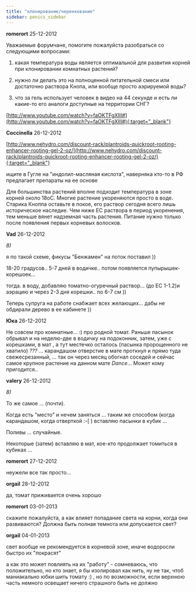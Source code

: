 ```yaml
---
title: "клонирование/черенкование"
sidebar: ponics_sidebar
---
```


**romerort** 25-12-2012

Уважаемые форумчане, помогите пожалуйста разобраться со следующими вопросами:

1) какая температура воды является оптимальной для развития корней при клонировании комнатных растений?

2) нужно ли делать это на полноценной питательной смеси или достаточно раствора Кнопа, или вообще просто аэрируемой воды?

3) что за гель использует человек в видео на 44 секунде и есть ли какие-то его аналоги доступные на территории СНГ?

[http://www.youtube.com/watch?v=faOKTFgXIlI#](http://www.youtube.com/watch?v=faOKTFgXIlI#){:target="_blank"}


**Coccinella** 26-12-2012

[http://www.nehydro.com/discount-rack/plantroids-quickroot-rooting-enhancer-rooting-gel-2-oz/](http://www.nehydro.com/discount-rack/plantroids-quickroot-rooting-enhancer-rooting-gel-2-oz/){:target="_blank"}

ищите в Гугле на "индолил-масляная кислота", наверняка кто-то в РФ предлагает препараты на ее основе

Для большинства растений вполне подходит температура в зоне корней около 18оС. Многие растение укореняются просто в воде. Старика Кноппа оставьте в покое, его раствор сегодня всего лишь историческое наследие. Чем ниже ЕС раствора в период укоренения, тем меньше вянет надземная часть растения. Питание нужно только после появления первых корневых волосков.


**Vad** 26-12-2012

 *8)*

я по такой схеме, фикусы "Бенжамен" на поток поставил ))

18-20 градусов.. 5-7 дней в водичке.. потом появляется пупырышек-корешоек... 

тогда. в воду, добавляю томатно-огуречный раствор... (до EC 1-1.2)и аэрацию и через 2-3 дня корешки.. по 6-7 см ))

Теперь супруга на работе снабжает всех желающих... дабы не обдирали дерево в ее кабинете ))


**Юка** 26-12-2012

 Не совсем про комнатные... :) про родной томат. Раньше пасынок обрывал и на неделю-две в водичку на подоконник, затем, уже с корешками, в мат , а тут местечко осталось (пасынка пророщенного не хватило) *???* ... карандашом отверстие в мате проткнул и прямо туда свежесрезанный, ... так он через месяц обогнал соседей и сейчас самое крупное растение на данном мате *Dance*... Может кому пригодится..


**valery** 26-12-2012

 *8)*

То же самое ... (почти).

Когда есть "место" и нечем заняться ... таким же способом (когда карандашом, когда отверткой :-[ ) вставляю пасынки в кубик ...

Поливы ... случайные.

Некоторые (затем) вставляю в мат, кое-кто продолжает томиться в кубиках ...


**romerort** 27-12-2012

неужели все так просто...


**orgail** 28-12-2012

да, томат приживается очень хорошо


**romerort** 03-01-2013

скажите пожалуйста, а как влияет попадание света на корни, когда они развиваются? Должна быть полная темнота или допускается свет?


**orgail** 04-01-2013

свет вообще не рекомендуется в корневой зоне, иначе водоросли быстро их "покрасят"

а как это может повлиять на их "работу" - сомневаюсь, что положительно, но кто знает, я бы изолировал как нить, ну не так, чтоб маниакально юбки шить томату :) , но по возможности, если верхнюю часть немного освещает ничего страшного быть не должно


